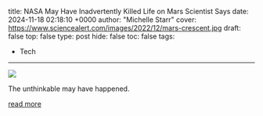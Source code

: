 title: NASA May Have Inadvertently Killed Life on Mars Scientist Says
date: 2024-11-18 02:18:10 +0000
author: "Michelle Starr"
cover: https://www.sciencealert.com/images/2022/12/mars-crescent.jpg
draft: false
top: false
type: post
hide: false
toc: false
tags:
  - Tech
---

![](https://www.sciencealert.com/images/2022/12/mars-crescent.jpg)

The unthinkable may have happened.

[read more](https://www.sciencealert.com/nasa-may-have-inadvertently-killed-life-on-mars-scientist-says)
